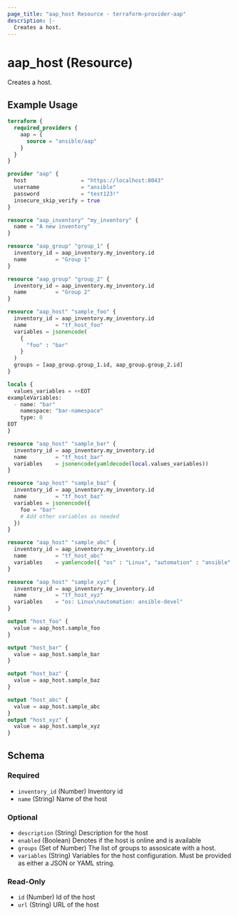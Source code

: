 ```yaml
---
page_title: "aap_host Resource - terraform-provider-aap"
description: |-
  Creates a host.
---
```


# aap_host (Resource)

Creates a host.


## Example Usage

```terraform
terraform {
  required_providers {
    aap = {
      source = "ansible/aap"
    }
  }
}

provider "aap" {
  host                 = "https://localhost:8043"
  username             = "ansible"
  password             = "test123!"
  insecure_skip_verify = true
}

resource "aap_inventory" "my_inventory" {
  name = "A new inventory"
}

resource "aap_group" "group_1" {
  inventory_id = aap_inventory.my_inventory.id
  name         = "Group 1"
}

resource "aap_group" "group_2" {
  inventory_id = aap_inventory.my_inventory.id
  name         = "Group 2"
}

resource "aap_host" "sample_foo" {
  inventory_id = aap_inventory.my_inventory.id
  name         = "tf_host_foo"
  variables = jsonencode(
    {
      "foo" : "bar"
    }
  )
  groups = [aap_group.group_1.id, aap_group.group_2.id]
}

locals {
  values_variables = <<EOT
exampleVariables:
  - name: "bar"
    namespace: "bar-namespace"
    type: 0
EOT
}

resource "aap_host" "sample_bar" {
  inventory_id = aap_inventory.my_inventory.id
  name         = "tf_host_bar"
  variables    = jsonencode(yamldecode(local.values_variables))
}

resource "aap_host" "sample_baz" {
  inventory_id = aap_inventory.my_inventory.id
  name         = "tf_host_baz"
  variables = jsonencode({
    foo = "bar"
    # Add other variables as needed
  })
}

resource "aap_host" "sample_abc" {
  inventory_id = aap_inventory.my_inventory.id
  name         = "tf_host_abc"
  variables    = yamlencode({ "os" : "Linux", "automation" : "ansible" })
}

resource "aap_host" "sample_xyz" {
  inventory_id = aap_inventory.my_inventory.id
  name         = "tf_host_xyz"
  variables    = "os: Linux\nautomation: ansible-devel"
}

output "host_foo" {
  value = aap_host.sample_foo
}

output "host_bar" {
  value = aap_host.sample_bar
}

output "host_baz" {
  value = aap_host.sample_baz
}

output "host_abc" {
  value = aap_host.sample_abc
}
output "host_xyz" {
  value = aap_host.sample_xyz
}
```


<!-- schema generated by tfplugindocs -->
## Schema

### Required

- `inventory_id` (Number) Inventory id
- `name` (String) Name of the host

### Optional

- `description` (String) Description for the host
- `enabled` (Boolean) Denotes if the host is online and is available
- `groups` (Set of Number) The list of groups to assosicate with a host.
- `variables` (String) Variables for the host configuration. Must be provided as either a JSON or YAML string.

### Read-Only

- `id` (Number) Id of the host
- `url` (String) URL of the host
